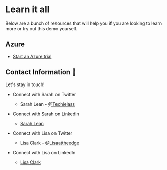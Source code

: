
# Learn it all 

Below are a bunch of resources that will help you if you are looking to learn more or try out this demo yourself. 

## Azure
- [Start an Azure trial](https://azure.microsoft.com/free/?WT.mc_id=AZ-MVP-5004737)


## Contact Information 👋

Let's stay in touch! 

- Connect with Sarah on Twitter
    - Sarah Lean - [@Techielass](https://twitter.com/techielass)
- Connect with Sarah on LinkedIn
    - [Sarah Lean](https://in.linkedin.com/in/sazlean)


- Connect with Lisa on Twitter
    - Lisa Clark - [@Lisaattheedge](https://twitter.com/lisaattheedge)
- Connect with Lisa on LinkedIn
    - [Lisa Clark](https://www.linkedin.com/in/lisadawnclark/)

